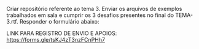 Criar repositório referente ao tema 3. Enviar os arquivos de exemplos trabalhados em sala e cumprir os 3 desafios presentes no final do TEMA-3.rtf. Responder o formulário abaixo:

LINK PARA REGISTRO DE ENVIO E APOIOS: https://forms.gle/tsKJ4zT3nzFCnPHh7

